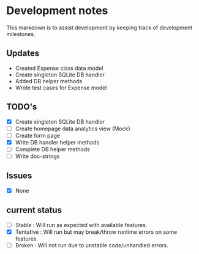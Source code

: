 # Development notes

This markdown is to assist development by keeping track of development
milestones.

## Updates
- Created Expense class data model
- Create singleton SQLite DB handler
- Added DB helper methods
- Wrote test cases for Expense model

## TODO's
- [x] Create singleton SQLite DB handler
- [ ] Create homepage data analytics view (Mock)
- [ ] Create form page
- [x] Write DB handler helper methods
- [ ] Complete DB helper methods
- [ ] Write doc-strings 

## Issues
- [x] None

## current status

- [ ] Stable
        : Will run as expected with available features.
- [x] Tentative
        : Will run but may break/throw runtime errors on some features.
- [ ] Broken
        : Will not run due to unstable code/unhandled errors.